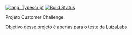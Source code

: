 [![lang: Typescript](https://img.shields.io/badge/Language-Typescript-Blue.svg?style=flat-square)](https://www.typescriptlang.org)
[![Build Status](https://travis-ci.com/mauriciomedeiros/customer-challenge.svg?branch=master)](https://travis-ci.com/mauriciomedeiros/customer-challenge)

Projeto Customer Challenge.

Objetivo desse projeto é apenas para o teste da LuizaLabs